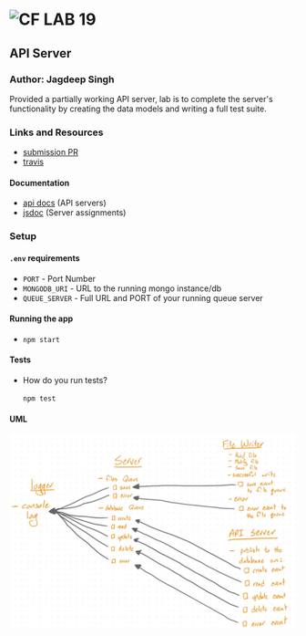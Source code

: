 # ![CF](http://i.imgur.com/7v5ASc8.png) LAB 19

## API Server
### Author: Jagdeep Singh

Provided a partially working API server, lab is 
to complete the server's functionality by creating 
the data models and writing a full test suite.

### Links and Resources
* [submission PR](https://github.com/401-advanced-javascript-js/lab-19-api-server/pull/1)
* [travis](https://travis-ci.com/401-advanced-javascript-js/lab-19-api-server)

#### Documentation
* [api docs](http://xyz.com) (API servers)
* [jsdoc](http://xyz.com) (Server assignments)


### Setup
#### `.env` requirements
* `PORT` - Port Number
* `MONGODB_URI` - URL to the running mongo instance/db
* `QUEUE_SERVER` - Full URL and PORT of your running queue server

#### Running the app
* `npm start`

  
#### Tests
* How do you run tests?

  `npm test`

<!-- * What assertions were made?
* What assertions need to be / should be made? -->

#### UML

![UML](assets/uml.jpeg)